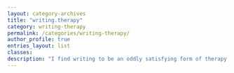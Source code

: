 ```yaml
---
layout: category-archives
title: "writing.therapy"
category: writing-therapy
permalink: /categories/writing-therapy/
author_profile: true
entries_layout: list
classes:
description: "I find writing to be an oddly satisfying form of therapy.  Kind of like cleaning out the fridge—then turning the leftovers into a meal worth sharing. Taking thoughts out of my head and assembling them into written content.  I write for myself, but share with others."
---
```

